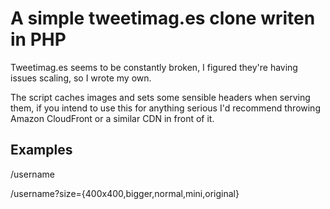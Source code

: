 # A simple tweetimag.es clone writen in PHP

Tweetimag.es seems to be constantly broken, I figured they're having issues scaling, so I wrote my own.

The script caches images and sets some sensible headers when serving them, if you intend to use this for anything serious I'd recommend throwing Amazon CloudFront or a similar CDN in front of it.

## Examples

 /username

 /username?size={400x400,bigger,normal,mini,original}
